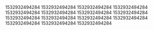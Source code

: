1532932494284
1532932494284
1532932494284
1532932494284
1532932494284
1532932494284
1532932494284
1532932494284
1532932494284
1532932494284
1532932494284
1532932494284
1532932494284
1532932494284
1532932494284